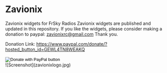# Zavionix
Zavionix widgets for FrSky Radios
Zavionix widgets are published and updated in this repository.
If you like the widgets, please consider making a donation to paypal: zavionixrc@gmail.com
Thank you.

Donation Link:
https://www.paypal.com/donate/?hosted_button_id=GEWL4TN8WEAKQ

<form action="https://www.paypal.com/donate" method="post" target="_top">
<input type="hidden" name="hosted_button_id" value="GEWL4TN8WEAKQ" />
<input type="image" src="https://www.paypalobjects.com/en_US/IL/i/btn/btn_donateCC_LG.gif" border="0" name="submit" title="PayPal - The safer, easier way to pay online!" alt="Donate with PayPal button" />
<img alt="" border="0" src="https://www.paypal.com/en_IL/i/scr/pixel.gif" width="1" height="1" />
</form>
![Screenshot](zavionixlogo.jpg)
